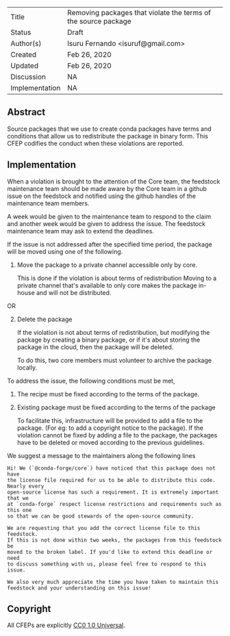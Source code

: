 
<table>
<tr><td> Title </td><td> Removing packages that violate the terms of the source package</td>
<tr><td> Status </td><td> Draft </td></tr>
<tr><td> Author(s) </td><td> Isuru Fernando &lt;isuruf@gmail.com&gt;</td></tr>
<tr><td> Created </td><td> Feb 26, 2020</td></tr>
<tr><td> Updated </td><td> Feb 26, 2020</td></tr>
<tr><td> Discussion </td><td> NA </td></tr>
<tr><td> Implementation </td><td> NA </td></tr>
</table>

## Abstract

Source packages that we use to create conda packages have terms and conditions that allow
us to redistribute the package in binary form. This CFEP codifies the conduct when these
violations are reported.

## Implementation

When a violation is brought to the attention of the Core team, the feedstock maintenance
team should be made aware by the Core team in a github issue on the feedstock and notified using the
github handles of the maintenance team members.

A week would be given to the maintenance team to respond to the claim and
another week would be given to address the issue. The feedstock maintenance team
may ask to extend the deadlines.

If the issue is not addressed after the specified time period, the package will be moved using
one of the following.

   1. Move the package to a private channel accessible only by core.

      This is done if the violation is about terms of redistribution
      Moving to a private channel that's available to only core makes the package in-house
      and will not be distributed.

   OR

   2. Delete the package

      If the violation is not about terms of redistribution, but modifying the package by
      creating a binary package, or if it's about storing the package in the cloud,
      then the package will be deleted.

      To do this, two core members must volunteer to archive the package locally.


To address the issue, the following conditions must be met,

   1. The recipe must be fixed according to the terms of the package.

   2. Existing package must be fixed according to the terms of the package

      To facilitate this, infrastructure will be provided to add a file to the package.
      (For eg: to add a copyright notice to the package).
      If the violation cannot be fixed by adding a file to the package, the packages
      have to be deleted or moved according to the previous guidelines.


We suggest a message to the maintainers along the following lines

    Hi! We (`@conda-forge/core`) have noticed that this package does not have
    the license file required for us to be able to distribute this code. Nearly every
    open-source license has such a requirement. It is extremely important that we
    at `conda-forge` respect license restrictions and requirements such as this one
    so that we can be good stewards of the open-source community. 
    
    We are requesting that you add the correct license file to this feedstock. 
    If this is not done within two weeks, the packages from this feedstock be 
    moved to the broken label. If you'd like to extend this deadline or need 
    to discuss something with us, please feel free to respond to this issue.
    
    We also very much appreciate the time you have taken to maintain this 
    feedstock and your understanding on this issue!
## Copyright

All CFEPs are explicitly [CC0 1.0 Universal](https://creativecommons.org/publicdomain/zero/1.0/).
